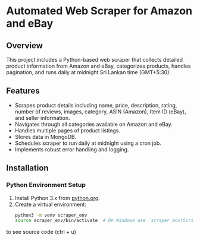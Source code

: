 # Automated Web Scraper for Amazon and eBay

## Overview
This project includes a Python-based web scraper that collects detailed product information from Amazon and eBay, categorizes products, handles pagination, and runs daily at midnight Sri Lankan time (GMT+5:30).

## Features
- Scrapes product details including name, price, description, rating, number of reviews, images, category, ASIN (Amazon), Item ID (eBay), and seller information.
- Navigates through all categories available on Amazon and eBay.
- Handles multiple pages of product listings.
- Stores data in MongoDB.
- Schedules scraper to run daily at midnight using a cron job.
- Implements robust error handling and logging.

## Installation

### Python Environment Setup
1. Install Python 3.x from [python.org](https://www.python.org/).
2. Create a virtual environment:
   ```sh
   python3 -m venv scraper_env
   source scraper_env/bin/activate  # On Windows use `scraper_env\Scripts\activate`

to see source code (ctrl + u)